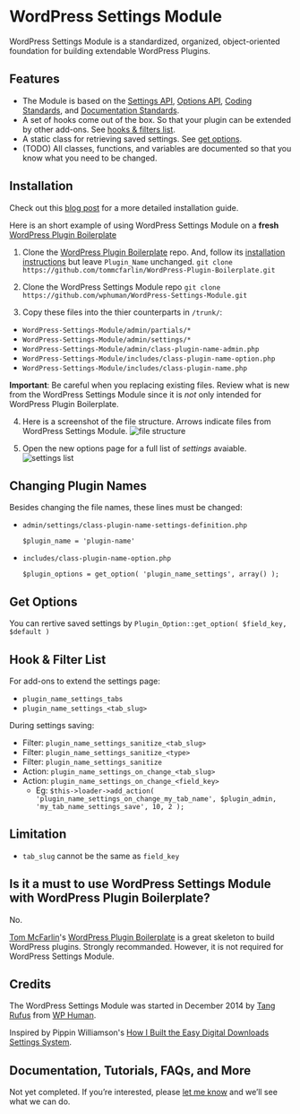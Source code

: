 # WordPress Settings Module

WordPress Settings Module is a standardized, organized, object-oriented foundation for building extendable WordPress Plugins.

## Features
* The Module is based on the [Settings API](http://codex.wordpress.org/Settings_API), [Options API](http://codex.wordpress.org/Options_API), [Coding Standards](http://codex.wordpress.org/WordPress_Coding_Standards), and [Documentation Standards](http://make.wordpress.org/core/handbook/inline-documentation-standards/php-documentation-standards/).
* A set of hooks come out of the box. So that your plugin can be extended by other add-ons. See [hooks & filters list](#hook--filter-list).
* A static class for retrieving saved settings. See [get options](#get-options).
* (TODO) All classes, functions, and variables are documented so that you know what you need to be changed.


## Installation
Check out this [blog post](https://wphuman.com/announcing-wordpress-settings-module/) for a more detailed installation guide.

Here is an short example of using WordPress Settings Module on a **fresh** [WordPress Plugin Boilerplate](https://github.com/tommcfarlin/WordPress-Plugin-Boilerplate/)

1. Clone the [WordPress Plugin Boilerplate](https://github.com/tommcfarlin/WordPress-Plugin-Boilerplate/) repo. And, follow its [installation instructions](https://github.com/tommcfarlin/WordPress-Plugin-Boilerplate/blob/master/README.md#installation) but leave `Plugin_Name` unchanged.
`git clone https://github.com/tommcfarlin/WordPress-Plugin-Boilerplate.git`

2. Clone the WordPress Settings Module repo
`git clone https://github.com/wphuman/WordPress-Settings-Module.git`

3. Copy these files into the thier counterparts in `/trunk/`:
  * `WordPress-Settings-Module/admin/partials/*`
  * `WordPress-Settings-Module/admin/settings/*`
  * `WordPress-Settings-Module/admin/class-plugin-name-admin.php`
  * `WordPress-Settings-Module/includes/class-plugin-name-option.php`
  * `WordPress-Settings-Module/includes/class-plugin-name.php`

  **Important**: Be careful when you replacing existing files. Review what is new from the WordPress Settings Module since it is *not* only intended for WordPress Plugin Boilerplate.

4. Here is a screenshot of the file structure. Arrows indicate files from WordPress Settings Module.
![file structure](https://raw.githubusercontent.com/wphuman/WordPress-Settings-Module/master/screenshot-file-structure.png)

5. Open the new options page for a full list of *settings* avaiable.
![settings list](https://raw.githubusercontent.com/wphuman/WordPress-Settings-Module/master/screenshot-settings-list.png)


## Changing Plugin Names
Besides changing the file names, these lines must be changed:
* `admin/settings/class-plugin-name-settings-definition.php`

  `$plugin_name = 'plugin-name'`

* `includes/class-plugin-name-option.php`

  `$plugin_options = get_option( 'plugin_name_settings', array() );`

## Get Options
You can rertive saved settings by `Plugin_Option::get_option( $field_key, $default )`


## Hook & Filter List
For add-ons to extend the settings page:
* `plugin_name_settings_tabs`
* `plugin_name_settings_<tab_slug>`

During settings saving:
* Filter: `plugin_name_settings_sanitize_<tab_slug>`
* Filter: `plugin_name_settings_sanitize_<type>`
* Filter: `plugin_name_settings_sanitize`
* Action: `plugin_name_settings_on_change_<tab_slug>`
* Action: `plugin_name_settings_on_change_<field_key>`
   * Eg: `$this->loader->add_action( 'plugin_name_settings_on_change_my_tab_name', $plugin_admin, 'my_tab_name_settings_save', 10, 2 );`

## Limitation
* `tab_slug` cannot be the same as `field_key`

## Is it a must to use WordPress Settings Module with WordPress Plugin Boilerplate?
No.

[Tom McFarlin](http://tommcfarlin.com)'s [WordPress Plugin Boilerplate](https://github.com/tommcfarlin/WordPress-Plugin-Boilerplate/) is a great skeleton to build WordPress plugins. Strongly recommanded. However, it is not required for WordPress Settings Module.


## Credits
The WordPress Settings Module was started in December 2014 by [Tang Rufus](http://tangrufus.com/) from [WP Human](https://wphuman.com/).

Inspired by Pippin Williamson's [How I Built the Easy Digital Downloads Settings System](https://pippinsplugins.com/how-i-built-settings-system-easy-digital-downloads/).

## Documentation, Tutorials, FAQs, and More

Not yet completed. If you’re interested, please [let me know](https://wphuman.com/contact/) and we’ll see what we can do.

